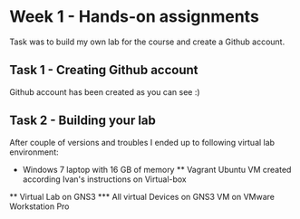 # Week 1 - Hands-on assignments
Task was to build my own lab for the course and create a Github account.

## Task 1 - Creating Github account
Github account has been created as you can see :)

## Task 2 - Building your lab
After couple of versions and troubles I ended up to following virtual lab environment:

* Windows 7 laptop with 16 GB of memory
** Vagrant Ubuntu VM created according Ivan's instructions on Virtual-box

** Virtual Lab on GNS3
*** All virtual Devices on GNS3 VM on VMware Workstation Pro

